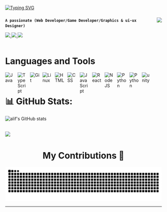 [![Typing SVG](https://readme-typing-svg.herokuapp.com?font=Kanit&weight=600&size=30&pause=1000&random=false&width=435&lines=%F0%9F%98%8E+MD+H+R+ALIF)](https://git.io/typing-svg)
###

<img align="right" height="150" src="https://media2.giphy.com/media/qgQUggAC3Pfv687qPC/giphy.gif?cid=6c09b952nrvlb9yb2gk5b6sez63lio2lr0vq271qbnnzrmkk&ep=v1_gifs_search&rid=giphy.gif&ct=g"  />

###

**`A passionate (Web Developer/Game Developer/Graphics & ui-ux Designer)`**


<div align="left"> 
  <a href=" https://mail.google.com/mail/u/?authuser=hasiburrahman999.alif@gmail.com">
    <img src="https://img.shields.io/badge/Gmail-333333?style=for-the-badge&logo=gmail&logoColor=red" />
  </a>
  <a href="https://www.linkedin.com/in/md-h-r-alif-7358801a6/" target="_blank">
    <img src="https://img.shields.io/badge/LinkedIn-0077B5?style=for-the-badge&logo=linkedin&logoColor=white" target="_blank" />
  </a>
  <a href="https://mdhralif.github.io/portfolio/" target="_blank">
     <img src="https://img.shields.io/badge/Portfolio-FF5722?style=for-the-badge&logo=todoist&logoColor=white" target="_blank" />
  </a>
</div>



<br/>


# Languages and Tools

<img align="left" alt="Java" width="30px" style="padding-right:10px;" src="https://cdn.jsdelivr.net/gh/devicons/devicon/icons/java/java-original.svg"/>
<img align="left" alt="TypeScript" width="30px" style="padding-right:10px;" src="https://cdn.jsdelivr.net/gh/devicons/devicon/icons/typescript/typescript-plain.svg" />
<img align="left" alt="Git" width="30px" style="padding-right:10px;" src="https://cdn.jsdelivr.net/gh/devicons/devicon/icons/git/git-original.svg" />
<img align="left" alt="Linux" width="30px" style="padding-right:10px;" src="https://cdn.jsdelivr.net/gh/devicons/devicon/icons/linux/linux-original.svg" />
<img align="left" alt="HTML" width="30px" style="padding-right:10px;" src="https://cdn.jsdelivr.net/gh/devicons/devicon/icons/html5/html5-plain.svg" />
<img align="left" alt="CSS" width="30px" style="padding-right:10px;" src="https://cdn.jsdelivr.net/gh/devicons/devicon/icons/css3/css3-plain.svg" />
<img align="left" alt="JavaScript" width="30px" style="padding-right:10px;" src="https://cdn.jsdelivr.net/gh/devicons/devicon/icons/javascript/javascript-plain.svg" />
<img align="left" alt="React" width="30px" style="padding-right:10px;" src="https://cdn.jsdelivr.net/gh/devicons/devicon/icons/react/react-original.svg" />
<img align="left" alt="NodeJS" width="30px" style="padding-right:10px;" src="https://cdn.jsdelivr.net/gh/devicons/devicon/icons/nodejs/nodejs-original.svg" />
<img align="left" alt="Python" width="30px" style="padding-right:10px;" src="https://cdn.jsdelivr.net/gh/devicons/devicon/icons/python/python-plain.svg" />
<img align="left" alt="Python" width="30px" style="padding-right:10px;" src="https://cdn.jsdelivr.net/gh/devicons/devicon@latest/icons/cplusplus/cplusplus-original.svg" />
<img align="left" alt="unity" width="30px" style="padding-right:10px;" src="https://cdn.jsdelivr.net/gh/devicons/devicon@latest/icons/unity/unity-plain.svg" />
<br /><br />

# 📊 GitHub Stats:
![alif's GitHub stats](https://github-readme-stats.vercel.app/api?username=mdhralif&show_icons=true&theme=gruvbox)


![](https://github-readme-stats.vercel.app/api/top-langs/?username=mdhralif&theme=dark&hide_border=false&include_all_commits=false&count_private=false&layout=compact)
---
###
<div align="center">
  <h1 style="font-weight:bold">My Contributions 🛂 </h1>
  
  <img src="https://raw.githubusercontent.com/mdhralif/mdhralif/output/snake.svg" alt="Snake animation" />

  ---
</div>


